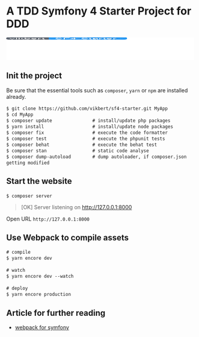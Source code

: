# A TDD Symfony 4 Starter Project for DDD

[<img src="screenshots/SF4-Starter.svg" align="center" width="500" height="60">]()

## Init the project
Be sure that the essential tools such as `composer`, `yarn` or `npm` 
are installed already.
```
$ git clone https://github.com/vikbert/sf4-starter.git MyApp
$ cd MyApp
$ composer update               # install/update php packages
$ yarn install                  # install/update node packages
$ composer fix                  # execute the code formatter
$ composer test                 # execute the phpunit tests
$ composer behat                # execute the behat test
$ composer stan                 # static code analyse
$ composer dump-autoload        # dump autoloader, if composer.json getting modified
```

## Start the website
```
$ composer server 
```
>  [OK] Server listening on http://127.0.0.1:8000

Open URL `http://127.0.0.1:8000`


## Use Webpack to compile assets
```
# compile
$ yarn encore dev

# watch
$ yarn encore dev --watch

# deploy
$ yarn encore production
```


## Article for further reading
- [webpack for symfony](https://symfony.com/doc/current/frontend/encore/simple-example.html)
